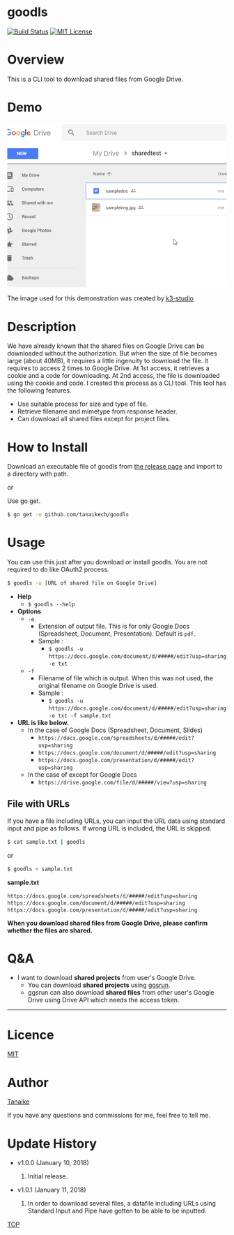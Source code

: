 goodls
=====

<a name="TOP"></a>
[![Build Status](https://travis-ci.org/tanaikech/goodls.svg?branch=master)](https://travis-ci.org/tanaikech/goodls)
[![MIT License](http://img.shields.io/badge/license-MIT-blue.svg?style=flat)](LICENCE)

<a name="Overview"></a>
# Overview
This is a CLI tool to download shared files from Google Drive.

# Demo
![](images/demo.gif)

The image used for this demonstration was created by [k3-studio](https://k3-studio.deviantart.com/art/Chromatic-spiral-416032436)

<a name="Description"></a>
# Description
We have already known that the shared files on Google Drive can be downloaded without the authorization. But when the size of file becomes large (about 40MB), it requires a little ingenuity to download the file. It requires to access 2 times to Google Drive. At 1st access, it retrieves a cookie and a code for downloading. At 2nd access, the file is downloaded using the cookie and code. I created this process as a CLI tool. This tool has the following features.

- Use suitable process for size and type of file.
- Retrieve filename and mimetype from response header.
- Can download all shared files except for project files.

# How to Install
Download an executable file of goodls from [the release page](https://github.com/tanaikech/goodls/releases) and import to a directory with path.

or

Use go get.

~~~bash
$ go get -u github.com/tanaikech/goodls
~~~

# Usage
You can use this just after you download or install goodls. You are not required to do like OAuth2 process.

~~~bash
$ goodls -u [URL of shared file on Google Drive]
~~~

- **Help**
    - ``$ goodls --help``
- **Options**
    - ``-e``
        - Extension of output file. This is for only Google Docs (Spreadsheet, Document, Presentation). Default is ``pdf``.
        - Sample :
            - ``$ goodls -u https://docs.google.com/document/d/#####/edit?usp=sharing -e txt``
    - ``-f``
        - Filename of file which is output. When this was not used, the original filename on Google Drive is used.
        - Sample :
            - ``$ goodls -u https://docs.google.com/document/d/#####/edit?usp=sharing -e txt -f sample.txt``
- **URL is like below.**
    - In the case of Google Docs (Spreadsheet, Document, Slides)
        - ``https://docs.google.com/spreadsheets/d/#####/edit?usp=sharing``
        - ``https://docs.google.com/document/d/#####/edit?usp=sharing``
        - ``https://docs.google.com/presentation/d/#####/edit?usp=sharing``
    - In the case of except for Google Docs
        - ``https://drive.google.com/file/d/#####/view?usp=sharing``


## File with URLs
If you have a file including URLs, you can input the URL data using standard input and pipe as follows. If wrong URL is included, the URL is skipped.

~~~bash
$ cat sample.txt | goodls
~~~

or

~~~bash
$ goodls < sample.txt
~~~

**sample.txt**

~~~
https://docs.google.com/spreadsheets/d/#####/edit?usp=sharing
https://docs.google.com/document/d/#####/edit?usp=sharing
https://docs.google.com/presentation/d/#####/edit?usp=sharing
~~~

**When you download shared files from Google Drive, please confirm whether the files are shared.**

# Q&A
- I want to download **shared projects** from user's Google Drive.
    - You can download **shared projects** using [ggsrun](https://github.com/tanaikech/ggsrun).
    - ggsrun can also download **shared files** from other user's Google Drive using Drive API which needs the access token.

-----

<a name="Licence"></a>
# Licence
[MIT](LICENCE)

<a name="Author"></a>
# Author
[Tanaike](https://tanaikech.github.io/about/)

If you have any questions and commissions for me, feel free to tell me.

<a name="Update_History"></a>
# Update History
* v1.0.0 (January 10, 2018)

    1. Initial release.

* v1.0.1 (January 11, 2018)

    1. In order to download several files, a datafile including URLs using Standard Input and Pipe have gotten to be able to be inputted.


[TOP](#TOP)
